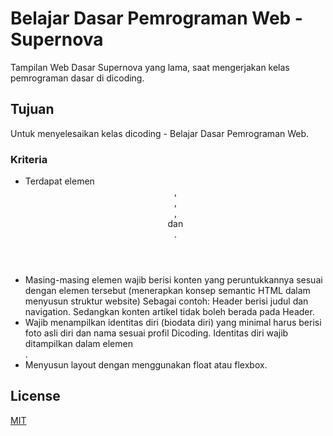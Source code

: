 # Belajar Dasar Pemrograman Web - Supernova

Tampilan Web Dasar Supernova yang lama, saat mengerjakan kelas pemrograman dasar di dicoding.

## Tujuan

Untuk menyelesaikan kelas dicoding -  Belajar Dasar Pemrograman Web.


### Kriteria
* Terdapat elemen <header>, <footer>, <main>, <article> dan <aside>.
* Masing-masing elemen wajib berisi konten yang peruntukkannya sesuai dengan elemen tersebut (menerapkan konsep semantic HTML dalam menyusun struktur website)
Sebagai contoh: Header berisi judul dan navigation. Sedangkan konten artikel tidak boleh berada pada Header.
* Wajib menampilkan identitas diri (biodata diri) yang minimal harus berisi foto asli diri dan nama sesuai profil Dicoding. Identitas diri wajib ditampilkan dalam elemen <aside>.
* Menyusun layout dengan menggunakan float atau flexbox.

## License
[MIT](https://choosealicense.com/licenses/mit/)
